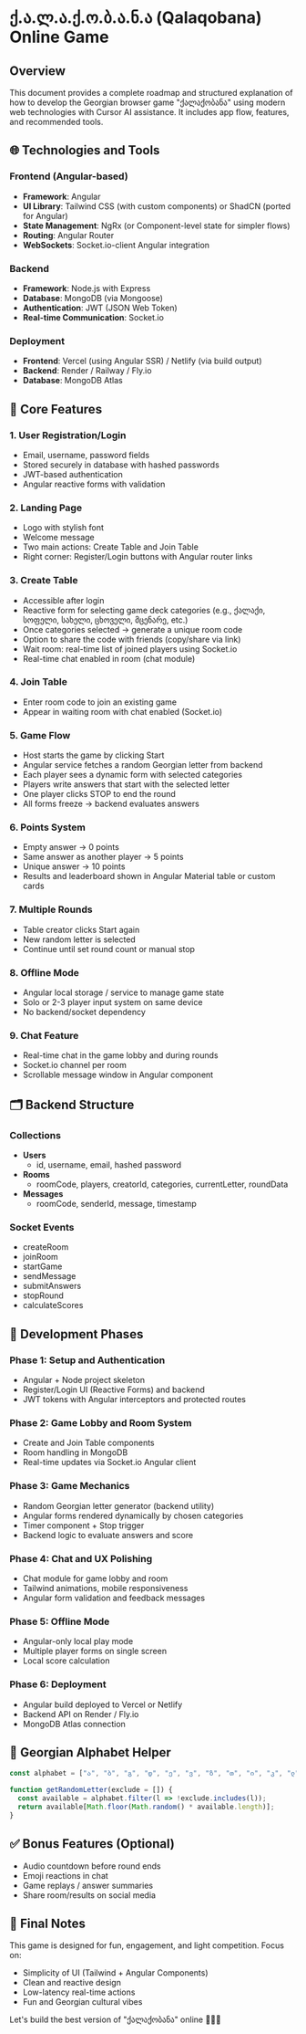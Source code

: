 # ქ.ა.ლ.ა.ქ.ო.ბ.ა.ნ.ა (Qalaqobana) Online Game

## Overview

This document provides a complete roadmap and structured explanation of how to develop the Georgian browser game "ქალაქობანა" using modern web technologies with Cursor AI assistance. It includes app flow, features, and recommended tools.

## 🌐 Technologies and Tools

### Frontend (Angular-based)
- **Framework**: Angular
- **UI Library**: Tailwind CSS (with custom components) or ShadCN (ported for Angular)
- **State Management**: NgRx (or Component-level state for simpler flows)
- **Routing**: Angular Router
- **WebSockets**: Socket.io-client Angular integration

### Backend
- **Framework**: Node.js with Express
- **Database**: MongoDB (via Mongoose)
- **Authentication**: JWT (JSON Web Token)
- **Real-time Communication**: Socket.io

### Deployment
- **Frontend**: Vercel (using Angular SSR) / Netlify (via build output)
- **Backend**: Render / Railway / Fly.io
- **Database**: MongoDB Atlas

## 🔑 Core Features

### 1. User Registration/Login
- Email, username, password fields
- Stored securely in database with hashed passwords
- JWT-based authentication
- Angular reactive forms with validation

### 2. Landing Page
- Logo with stylish font
- Welcome message
- Two main actions: Create Table and Join Table
- Right corner: Register/Login buttons with Angular router links

### 3. Create Table
- Accessible after login
- Reactive form for selecting game deck categories (e.g., ქალაქი, სოფელი, სახელი, ცხოველი, მცენარე, etc.)
- Once categories selected → generate a unique room code
- Option to share the code with friends (copy/share via link)
- Wait room: real-time list of joined players using Socket.io
- Real-time chat enabled in room (chat module)

### 4. Join Table
- Enter room code to join an existing game
- Appear in waiting room with chat enabled (Socket.io)

### 5. Game Flow
- Host starts the game by clicking Start
- Angular service fetches a random Georgian letter from backend
- Each player sees a dynamic form with selected categories
- Players write answers that start with the selected letter
- One player clicks STOP to end the round
- All forms freeze → backend evaluates answers

### 6. Points System
- Empty answer → 0 points
- Same answer as another player → 5 points
- Unique answer → 10 points
- Results and leaderboard shown in Angular Material table or custom cards

### 7. Multiple Rounds
- Table creator clicks Start again
- New random letter is selected
- Continue until set round count or manual stop

### 8. Offline Mode
- Angular local storage / service to manage game state
- Solo or 2-3 player input system on same device
- No backend/socket dependency

### 9. Chat Feature
- Real-time chat in the game lobby and during rounds
- Socket.io channel per room
- Scrollable message window in Angular component

## 🗂️ Backend Structure

### Collections
- **Users**
  - id, username, email, hashed password
- **Rooms**
  - roomCode, players, creatorId, categories, currentLetter, roundData
- **Messages**
  - roomCode, senderId, message, timestamp

### Socket Events
- createRoom
- joinRoom
- startGame
- sendMessage
- submitAnswers
- stopRound
- calculateScores

## 🧪 Development Phases

### Phase 1: Setup and Authentication
- Angular + Node project skeleton
- Register/Login UI (Reactive Forms) and backend
- JWT tokens with Angular interceptors and protected routes

### Phase 2: Game Lobby and Room System
- Create and Join Table components
- Room handling in MongoDB
- Real-time updates via Socket.io Angular client

### Phase 3: Game Mechanics
- Random Georgian letter generator (backend utility)
- Angular forms rendered dynamically by chosen categories
- Timer component + Stop trigger
- Backend logic to evaluate answers and score

### Phase 4: Chat and UX Polishing
- Chat module for game lobby and room
- Tailwind animations, mobile responsiveness
- Angular form validation and feedback messages

### Phase 5: Offline Mode
- Angular-only local play mode
- Multiple player forms on single screen
- Local score calculation

### Phase 6: Deployment
- Angular build deployed to Vercel or Netlify
- Backend API on Render / Fly.io
- MongoDB Atlas connection

## 🔡 Georgian Alphabet Helper

```javascript
const alphabet = ["ა", "ბ", "გ", "დ", "ე", "ვ", "ზ", "თ", "ი", "კ", "ლ", "მ", "ნ", "ო", "პ", "ჟ", "რ", "ს", "ტ", "უ", "ფ", "ქ", "ღ", "ყ", "შ", "ჩ", "ც", "ძ", "წ", "ჭ", "ხ", "ჯ", "ჰ"];

function getRandomLetter(exclude = []) {
  const available = alphabet.filter(l => !exclude.includes(l));
  return available[Math.floor(Math.random() * available.length)];
}
```

## ✅ Bonus Features (Optional)
- Audio countdown before round ends
- Emoji reactions in chat
- Game replays / answer summaries
- Share room/results on social media

## 🧠 Final Notes

This game is designed for fun, engagement, and light competition. Focus on:
- Simplicity of UI (Tailwind + Angular Components)
- Clean and reactive design
- Low-latency real-time actions
- Fun and Georgian cultural vibes

Let's build the best version of "ქალაქობანა" online 🌟🇬🇪
